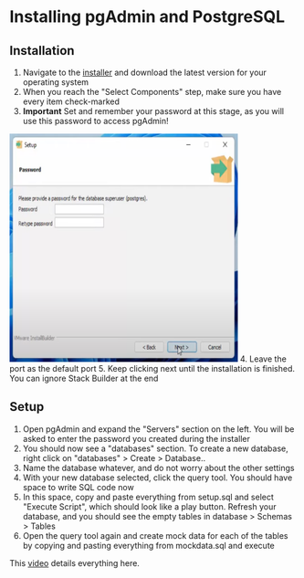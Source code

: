# Installing pgAdmin and PostgreSQL

## Installation
1. Navigate to the [installer](https://www.enterprisedb.com/downloads/postgres-postgresql-downloads) and download the latest version for your operating system
2. When you reach the "Select Components" step, make sure you have every item check-marked
3. **Important** Set and remember your password at this stage, as you will use this password to access pgAdmin!  
<img src="./postgres-password.png" alt="Installer Password Step" height="400" width="400">
4. Leave the port as the default port
5. Keep clicking next until the installation is finished. You can ignore Stack Builder at the end

## Setup
1. Open pgAdmin and expand the "Servers" section on the left. You will be asked to enter the password you created during the installer
2. You should now see a "databases" section. To create a new database, right click on "databases" > Create > Database..
3. Name the database whatever, and do not worry about the other settings
4. With your new database selected, click the query tool. You should have space to write SQL code now
5. In this space, copy and paste everything from setup.sql and select "Execute Script", which should look like a play button. Refresh your database, and you should see the empty tables in database > Schemas > Tables
6. Open the query tool again and create mock data for each of the tables by copying and pasting everything from mockdata.sql and execute

This [video](https://www.youtube.com/watch?v=4qH-7w5LZsA) details everything here.
